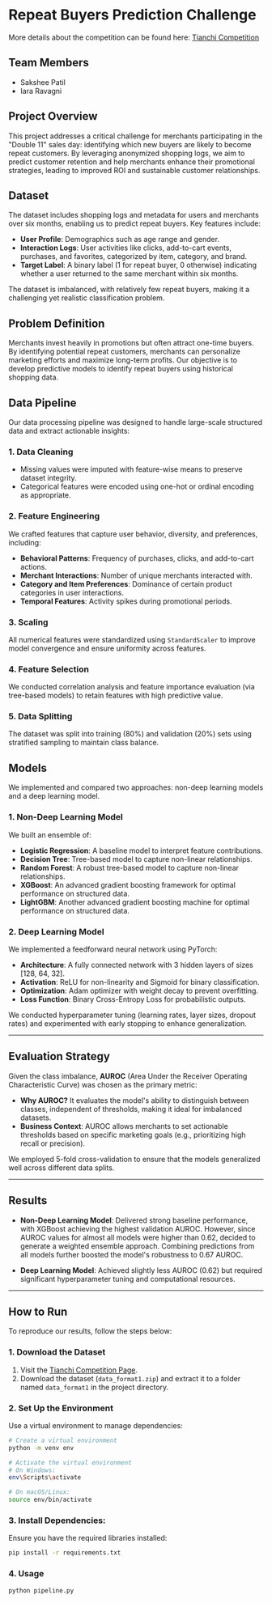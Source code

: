 # **Repeat Buyers Prediction Challenge**

More details about the competition can be found here: [Tianchi Competition](https://tianchi.aliyun.com/competition/entrance/231576)


## **Team Members**
- Sakshee Patil
- Iara Ravagni


## **Project Overview**
This project addresses a critical challenge for merchants participating in the "Double 11" sales day: identifying which new buyers are likely to become repeat customers. By leveraging anonymized shopping logs, we aim to predict customer retention and help merchants enhance their promotional strategies, leading to improved ROI and sustainable customer relationships.


## **Dataset**
The dataset includes shopping logs and metadata for users and merchants over six months, enabling us to predict repeat buyers. Key features include:

- **User Profile**: Demographics such as age range and gender.
- **Interaction Logs**: User activities like clicks, add-to-cart events, purchases, and favorites, categorized by item, category, and brand.
- **Target Label**: A binary label (1 for repeat buyer, 0 otherwise) indicating whether a user returned to the same merchant within six months.

The dataset is imbalanced, with relatively few repeat buyers, making it a challenging yet realistic classification problem.


## **Problem Definition**
Merchants invest heavily in promotions but often attract one-time buyers. By identifying potential repeat customers, merchants can personalize marketing efforts and maximize long-term profits. Our objective is to develop predictive models to identify repeat buyers using historical shopping data.


## **Data Pipeline**
Our data processing pipeline was designed to handle large-scale structured data and extract actionable insights:

### 1. **Data Cleaning**
- Missing values were imputed with feature-wise means to preserve dataset integrity.
- Categorical features were encoded using one-hot or ordinal encoding as appropriate.

### 2. **Feature Engineering**
We crafted features that capture user behavior, diversity, and preferences, including:
- **Behavioral Patterns**: Frequency of purchases, clicks, and add-to-cart actions.
- **Merchant Interactions**: Number of unique merchants interacted with.
- **Category and Item Preferences**: Dominance of certain product categories in user interactions.
- **Temporal Features**: Activity spikes during promotional periods.

### 3. **Scaling**
All numerical features were standardized using `StandardScaler` to improve model convergence and ensure uniformity across features.

### 4. **Feature Selection**
We conducted correlation analysis and feature importance evaluation (via tree-based models) to retain features with high predictive value.

### 5. **Data Splitting**
The dataset was split into training (80%) and validation (20%) sets using stratified sampling to maintain class balance.


## **Models**
We implemented and compared two approaches: non-deep learning models and a deep learning model.

### **1. Non-Deep Learning Model**
We built an ensemble of:
- **Logistic Regression**: A baseline model to interpret feature contributions.
- **Decision Tree**: Tree-based model to capture non-linear relationships.
- **Random Forest**: A robust tree-based model to capture non-linear relationships.
- **XGBoost**: An advanced gradient boosting framework for optimal performance on structured data.
- **LightGBM**: Another advanced gradient boosting machine for optimal performance on structured data.

### **2. Deep Learning Model**
We implemented a feedforward neural network using PyTorch:
- **Architecture**: A fully connected network with 3 hidden layers of sizes [128, 64, 32].
- **Activation**: ReLU for non-linearity and Sigmoid for binary classification.
- **Optimization**: Adam optimizer with weight decay to prevent overfitting.
- **Loss Function**: Binary Cross-Entropy Loss for probabilistic outputs.

We conducted hyperparameter tuning (learning rates, layer sizes, dropout rates) and experimented with early stopping to enhance generalization.

---

## **Evaluation Strategy**
Given the class imbalance, **AUROC** (Area Under the Receiver Operating Characteristic Curve) was chosen as the primary metric:
- **Why AUROC?** It evaluates the model's ability to distinguish between classes, independent of thresholds, making it ideal for imbalanced datasets.
- **Business Context**: AUROC allows merchants to set actionable thresholds based on specific marketing goals (e.g., prioritizing high recall or precision).

We employed 5-fold cross-validation to ensure that the models generalized well across different data splits.

---

## **Results**
- **Non-Deep Learning Model**: Delivered strong baseline performance, with XGBoost achieving the highest validation AUROC. However, since AUROC values for almost all models were higher than 0.62, decided to generate a weighted ensemble approach. Combining predictions from all models further boosted the model's robustness to 0.67 AUROC.

- **Deep Learning Model**: Achieved slightly less AUROC (0.62) but required significant hyperparameter tuning and computational resources.

---

## **How to Run**
To reproduce our results, follow the steps below:

### 1. **Download the Dataset**
1. Visit the [Tianchi Competition Page](https://tianchi.aliyun.com/competition/entrance/231576).
2. Download the dataset (`data_format1.zip`) and extract it to a folder named `data_format1` in the project directory.

### 2. **Set Up the Environment**
Use a virtual environment to manage dependencies:
```bash
# Create a virtual environment
python -m venv env

# Activate the virtual environment
# On Windows:
env\Scripts\activate

# On macOS/Linux:
source env/bin/activate
```

### **3. Install Dependencies:**
Ensure you have the required libraries installed:
```bash
pip install -r requirements.txt
```

### **4. Usage**
```bash
python pipeline.py
```
